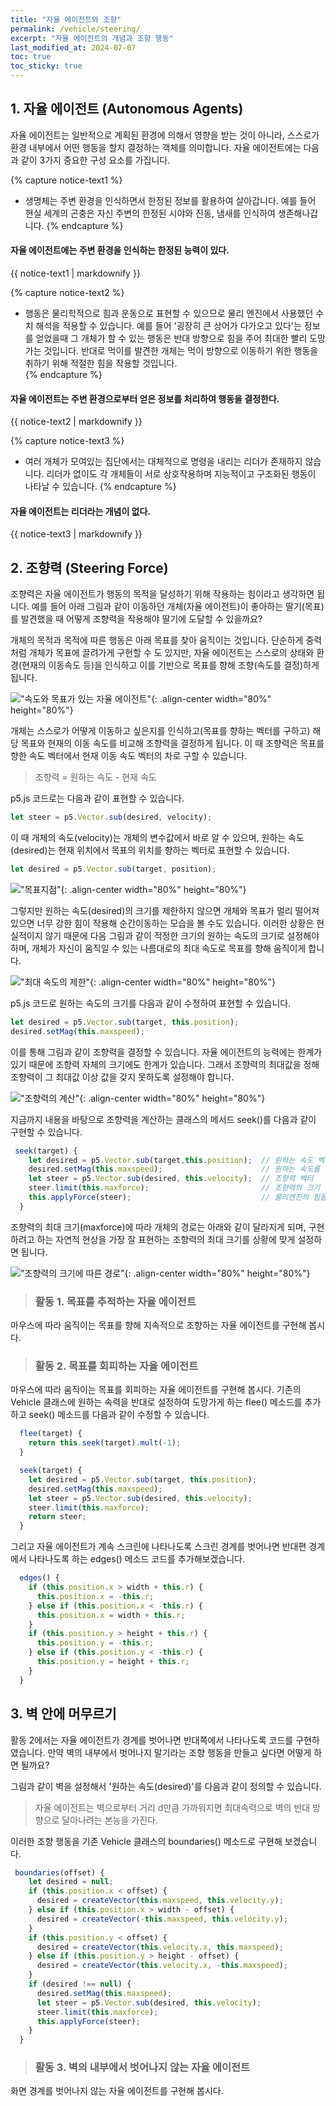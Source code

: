 ```yaml
---
title: "자율 에이전트와 조향"
permalink: /vehicle/steering/
excerpt: "자율 에이전트의 개념과 조향 행동"
last_modified_at: 2024-07-07
toc: true
toc_sticky: true
---
```


## 1. 자율 에이전트 (Autonomous Agents)
자율 에이전트는 일반적으로 계획된 환경에 의해서 영향을 받는 것이 아니라, 스스로가 환경 내부에서 어떤 행동을 할지 결정하는 객체를 의미합니다. 자율 에이전트에는 다음과 같이 3가지 중요한 구성 요소를 가집니다.

{% capture notice-text1 %}
* 생명체는 주변 환경을 인식하면서 한정된 정보를 활용하여 살아갑니다. 예를 들어 현실 세계의 곤충은 자신 주변의 한정된 시야와 진동, 냄새를 인식하여 생존해나갑니다.
{% endcapture %}
<div class="notice--warning">
  <h4 class="no_toc">자율 에이전트에는 주변 환경을 인식하는 한정된 능력이 있다.</h4>
  {{ notice-text1 | markdownify }}
</div>

{% capture notice-text2 %}
* 행동은 물리학적으로 힘과 운동으로 표현할 수 있으므로 물리 엔진에서 사용했던 수치 해석을 적용할 수 있습니다. 예를 들어 '굉장히 큰 상어가 다가오고 있다'는 정보를 얻었을때 그 개체가 할 수 있는 행동은 반대 방향으로 힘을 주어 최대한 빨리 도망가는 것입니다. 반대로 먹이를 발견한 개체는 먹이 방향으로 이동하기 위한 행동을 취하기 위해 적절한 힘을 작용할 것입니다.   
{% endcapture %}
<div class="notice--warning">
  <h4 class="no_toc">자율 에이전트는 주변 환경으로부터 얻은 정보를 처리하여 행동을 결정한다.</h4>
  {{ notice-text2 | markdownify }}
</div>

{% capture notice-text3 %}
* 여러 개체가 모여있는 집단에서는 대체적으로 명령을 내리는 리더가 존재하지 않습니다. 리더가 없이도 각 개체들이 서로 상호작용하며 지능적이고 구조화된 행동이 나타날 수 있습니다.
{% endcapture %}
<div class="notice--warning">
  <h4 class="no_toc">자율 에이전트는 리더라는 개념이 없다.</h4>
  {{ notice-text3 | markdownify }}
</div>

## 2. 조향력 (Steering Force)
조향력은 자율 에이전트가 행동의 목적을 달성하기 위해 작용하는 힘이라고 생각하면 됩니다. 예를 들어 아래 그림과 같이 이동하던 개체(자율 에이전트)이 좋아하는 딸기(목표)를 발견했을 때 어떻게 조향력을 작용해야 딸기에 도달할 수 있을까요?

개체의 목적과 목적에 따른 행동은 아래 목표를 찾아 움직이는 것입니다. 단순하게 중력처럼 개체가 목표에 끌려가게 구현할 수 도 있지만, 자율 에이전트는 스스로의 상태와 환경(현재의 이동속도 등)을 인식하고 이를 기반으로 목표를 향해 조향(속도를 결정)하게 됩니다. 

!["속도와 목표가 있는 자율 에이전트"](/assets/images/steering_01.png){: .align-center width="80%" height="80%"}

개체는 스스로가 어떻게 이동하고 싶은지를 인식하고(목표를 향하는 벡터를 구하고) 해당 목표와 현재의 이동 속도를 비교해 조향력을 결정하게 됩니다. 이 때 조향력은 목표를 향한 속도 벡터에서 현재 이동 속도 벡터의 차로 구할 수 있습니다. 

> 조향력  = 원하는 속도 - 현재 속도

p5.js 코드로는 다음과 같이 표현할 수 있습니다.

```javascript
let steer = p5.Vector.sub(desired, velocity);
```
이 때 개체의 속도(velocity)는 개체의 변수값에서 바로 알 수 있으며, 원하는 속도(desired)는 현재 위치에서 목표의 위치를 향하는 벡터로 표현할 수 있습니다.

```javascript
let desired = p5.Vector.sub(target, position);
```

!["목표지점"](/assets/images/steering_02.png){: .align-center width="80%" height="80%"}

그렇지만 원하는 속도(desired)의 크기를 제한하지 않으면 개체와 목표가 멀리 떨어져 있으면 너무 강한 힘이 작용해 순간이동하는 모습을 볼 수도 있습니다. 이러한 상황은 현실적이지 않기 때문에 다음 그림과 같이 적정한 크기의 원하는 속도의 크기로 설정해야 하며, 개체가 자신이 움직일 수 있는 나름대로의 최대 속도로 목표를 향해 움직이게 합니다. 

!["최대 속도의 제한"](/assets/images/steering_03.png){: .align-center width="80%" height="80%"}

p5.js 코드로 원하는 속도의 크기를 다음과 같이 수정하여 표현할 수 있습니다.

```javascript
let desired = p5.Vector.sub(target, this.position);
desired.setMag(this.maxspeed);
```

이를 통해 그림과 같이 조향력을 결정할 수 있습니다. 자율 에이전트의 능력에는 한계가 있기 때문에 조향력 자체의 크기에도 한계가 있습니다. 그래서 조향력의 최대값을 정해 조향력이 그 최대값 이상 값을 갖지 못하도록 설정해야 합니다.

!["조향력의 계산"](/assets/images/steering_04.png){: .align-center width="80%" height="80%"}

지금까지 내용을 바탕으로 조향력을 계산하는 클래스의 메서드 seek()를 다음과 같이 구현할 수 있습니다. 

```javascript
 seek(target) {
    let desired = p5.Vector.sub(target,this.position);  // 원하는 속도 벡터
    desired.setMag(this.maxspeed);                      // 원하는 속도를 최대값으로 결정
    let steer = p5.Vector.sub(desired, this.velocity);  // 조향력 벡터
    steer.limit(this.maxforce);                         // 조향력의 크기 범위를 결정
    this.applyForce(steer);                             // 물리엔진의 힘을 결정
  }
```

조향력의 최대 크기(maxforce)에 따라 개체의 경로는 아래와 같이 달라지게 되며, 구현하려고 하는 자연적 현상을 가장 잘 표현하는 조향력의 최대 크기를 상황에 맞게 설정하면 됩니다.

!["조향력의 크기에 따른 경로"](/assets/images/steering_05.png){: .align-center width="80%" height="80%"}

> ### 활동 1. 목표를 추적하는 자율 에이전트

마우스에 따라 움직이는 목표를 향해 지속적으로 조향하는 자율 에이전트를 구현해 봅시다.

<script src="//toolness.github.io/p5.js-widget/p5-widget.js"></script>
<script type="text/p5" data-height="800" data-p5-version="1.2.0">
let vehicle;

function setup() {
  createCanvas(100, 100);
  vehicle = new Vehicle(width / 2, height / 2);
}

function draw() {
  background(200);

  let mouse = createVector(mouseX, mouseY);

  fill(127);
  stroke(0);
  strokeWeight(2);
  circle(mouse.x, mouse.y, 10);

  vehicle.seek(mouse);
  vehicle.update();
  vehicle.show();
}

class Vehicle {
  constructor(x, y) {
    this.position = createVector(x, y);
    this.velocity = createVector(0, 0);
    this.acceleration = createVector(0, 0);
    this.r = 2;
    this.maxspeed = 2;
    this.maxforce = 0.1;
  }

  update() {
    this.velocity.add(this.acceleration);
    this.velocity.limit(this.maxspeed);
    this.position.add(this.velocity);
    this.acceleration.mult(0);
  }

  applyForce(force) {
    this.acceleration.add(force);
  }

  seek(target) {
    let desired = p5.Vector.sub(target, this.position); 
    desired.setMag(this.maxspeed);
    let steer = p5.Vector.sub(desired, this.velocity);
    steer.limit(this.maxforce);
    this.applyForce(steer);
  }

  show() {
    let angle = this.velocity.heading();
    fill(127);
    stroke(0);
    push();
    translate(this.position.x, this.position.y);
    rotate(angle);
    beginShape();
    vertex(this.r * 2, 0);
    vertex(-this.r * 2, -this.r);
    vertex(-this.r * 2, this.r);
    endShape(CLOSE);
    pop();
  }
}
</script>

> ### 활동 2. 목표를 회피하는 자율 에이전트

마우스에 따라 움직이는 목표를 회피하는 자율 에이전트를 구현해 봅시다. 기존의 Vehicle 클래스에 원하는 속력을 반대로 설정하여 도망가게 하는 flee() 메소드를 추가하고 seek() 메소드를 다음과 같이 수정할 수 있습니다.

```javascript
  flee(target) {
    return this.seek(target).mult(-1);
  }

  seek(target) {
    let desired = p5.Vector.sub(target, this.position);
    desired.setMag(this.maxspeed);
    let steer = p5.Vector.sub(desired, this.velocity);
    steer.limit(this.maxforce);
    return steer;
  }
```

그리고 자율 에이전트가 계속 스크린에 나타나도록 스크린 경계를 벗어나면 반대편 경계에서 나타나도록 하는 edges() 메소드 코드를 추가해보겠습니다.

```javascript
  edges() {
    if (this.position.x > width + this.r) {
      this.position.x = -this.r;
    } else if (this.position.x < -this.r) {
      this.position.x = width + this.r;
    }
    if (this.position.y > height + this.r) {
      this.position.y = -this.r;
    } else if (this.position.y < -this.r) {
      this.position.y = height + this.r;
    }
  }
```

<script src="//toolness.github.io/p5.js-widget/p5-widget.js"></script>
<script type="text/p5" data-height="800" data-p5-version="1.2.0">
let vehicle;

function setup() {
  createCanvas(100, 100);
  vehicle = new Vehicle(width / 2, height / 2);
}

function draw() {
  background(200);

  fill(255, 0, 0);
  noStroke();
  let mouse = createVector(mouseX, mouseY);
  fill(127);
  stroke(0);
  strokeWeight(2);
  circle(mouse.x, mouse.y, 10);

  let steering = vehicle.flee(mouse);
  vehicle.applyForce(steering);

  vehicle.edges();
  vehicle.update();
  vehicle.show();
}

class Vehicle {
  constructor(x, y) {
    this.position = createVector(x, y);
    this.velocity = createVector(0, 0);
    this.acceleration = createVector(0, 0);
    this.r = 2;
    this.maxspeed = 2;
    this.maxforce = 0.1;
  }

  flee(target) {
    return this.seek(target).mult(-1);
  }

  seek(target) {
    let desired = p5.Vector.sub(target, this.position);
    desired.setMag(this.maxspeed);
    let steer = p5.Vector.sub(desired, this.velocity);
    steer.limit(this.maxforce);
    return steer;
  }

  applyForce(force) {
    this.acceleration.add(force);
  }

  update() {
    this.velocity.add(this.acceleration);
    this.velocity.limit(this.maxspeed);
    this.position.add(this.velocity);
    this.acceleration.mult(0);
  }

  show() {
    let angle = this.velocity.heading();
    fill(127);
    stroke(0);
    push();
    translate(this.position.x, this.position.y);
    rotate(angle);
    beginShape();
    vertex(this.r * 2, 0);
    vertex(-this.r * 2, -this.r);
    vertex(-this.r * 2, this.r);
    endShape(CLOSE);
    pop();
  }

  edges() {
    if (this.position.x > width + this.r) {
      this.position.x = -this.r;
    } else if (this.position.x < -this.r) {
      this.position.x = width + this.r;
    }
    if (this.position.y > height + this.r) {
      this.position.y = -this.r;
    } else if (this.position.y < -this.r) {
      this.position.y = height + this.r;
    }
  }
}
</script>

## 3. 벽 안에 머무르기 
활동 2에서는 자율 에이전트가 경계를 벗어나면 반대쪽에서 나타나도록 코드를 구현하였습니다. 만약 벽의 내부에서 벗어나지 말기라는 조향 행동을 만들고 싶다면 어떻게 하면 될까요?

그림과 같이 벽을 설정해서 '원하는 속도(desired)'를 다음과 같이 정의할 수 있습니다.

> 자율 에이전트는 벽으로부터 거리 d만큼 가까워지면 최대속력으로 벽의 반대 방향으로 달아나려는 본능을 가진다.

이러한 조향 행동을 기존 Vehicle 클래스의 boundaries() 메소드로 구현해 보겠습니다.

```javascript
 boundaries(offset) {
    let desired = null;
    if (this.position.x < offset) {
      desired = createVector(this.maxspeed, this.velocity.y);
    } else if (this.position.x > width - offset) {
      desired = createVector(-this.maxspeed, this.velocity.y);
    }
    if (this.position.y < offset) {
      desired = createVector(this.velocity.x, this.maxspeed);
    } else if (this.position.y > height - offset) {
      desired = createVector(this.velocity.x, -this.maxspeed);
    }
    if (desired !== null) {
      desired.setMag(this.maxspeed);
      let steer = p5.Vector.sub(desired, this.velocity);
      steer.limit(this.maxforce);
      this.applyForce(steer);
    }
  }
```
> ### 활동 3. 벽의 내부에서 벗어나지 않는 자율 에이전트

화면 경계를 벗어나지 않는 자율 에이전트를 구현해 봅시다.

<script src="//toolness.github.io/p5.js-widget/p5-widget.js"></script>
<script type="text/p5" data-height="800" data-p5-version="1.2.0">
let vehicle;
let offset = 10;

function setup() {
  createCanvas(100, 100);
  vehicle = new Vehicle(width / 2, height / 2);
}

function draw() {
  background(200);

  stroke(0);
  noFill();
  rectMode(CENTER);
  rect(width / 2, height / 2, width - offset * 2, height - offset * 2);

  vehicle.boundaries(offset);
  vehicle.update();
  vehicle.show();
}

class Vehicle {
  constructor(x, y) {
    this.position = createVector(x, y);
    this.velocity = createVector(1, 1.3);
    this.acceleration = createVector(0, 0);
    this.r = 2;
    this.maxspeed = 1;
    this.maxforce = 0.05;
  }

  update() {
    this.velocity.add(this.acceleration);
    this.velocity.limit(this.maxspeed);
    this.position.add(this.velocity);
    this.acceleration.mult(0);
  }

  applyForce(force) {
    this.acceleration.add(force);
  }

  boundaries(offset) {
    let desired = null;
    if (this.position.x < offset) {
      desired = createVector(this.maxspeed, this.velocity.y);
    } else if (this.position.x > width - offset) {
      desired = createVector(-this.maxspeed, this.velocity.y);
    }
    if (this.position.y < offset) {
      desired = createVector(this.velocity.x, this.maxspeed);
    } else if (this.position.y > height - offset) {
      desired = createVector(this.velocity.x, -this.maxspeed);
    }

    if (desired !== null) {
      desired.setMag(this.maxspeed);
      let steer = p5.Vector.sub(desired, this.velocity);
      steer.limit(this.maxforce);
      this.applyForce(steer);
    }
  }

  show() {
    let angle = this.velocity.heading();
    fill(127);
    stroke(0);
    push();
    translate(this.position.x, this.position.y);
    rotate(angle);
    beginShape();
    vertex(this.r * 2, 0);
    vertex(-this.r * 2, -this.r);
    vertex(-this.r * 2, this.r);
    endShape(CLOSE);
    pop();
  }
}
</script>